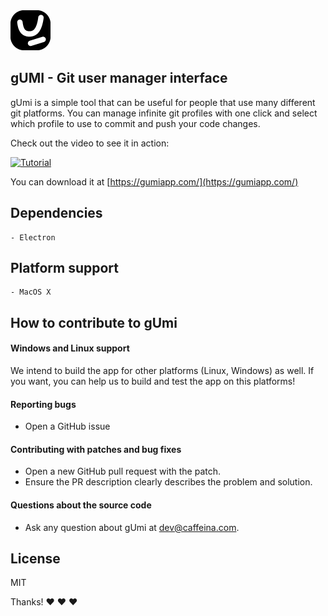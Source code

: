 <img src="/assets/logoTemplate@4x.png"/>

## gUMI - Git user manager interface

gUmi is a simple tool that can be useful for people that use many different git platforms.
You can manage infinite git profiles with one click and select which profile to use to commit and push your code changes.

Check out the video to see it in action:

[![Tutorial](https://img.youtube.com/vi/ojgabn9dNss/0.jpg)](https://www.youtube.com/watch?v=ojgabn9dNss)

You can download it at [https://gumiapp.com/](https://gumiapp.com/)

## Dependencies
	- Electron

## Platform support
	- MacOS X 

## How to contribute to gUmi

#### **Windows and Linux support**
We intend to build the app for other platforms (Linux, Windows) as well. If you want, you can help us to build and test the app on this platforms!

#### **Reporting bugs**
* Open a GitHub issue 

#### **Contributing with patches and bug fixes**
* Open a new GitHub pull request with the patch.
* Ensure the PR description clearly describes the problem and solution.

#### **Questions about the source code**
* Ask any question about gUmi at [dev@caffeina.com](mailto:dev@caffeina.com).

## License
MIT

Thanks! :heart: :heart: :heart:
